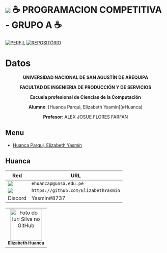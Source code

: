 
 # <img src="https://img.shields.io/badge/C%2B%2B-00599C?style=for-the-badge&logo=c%2B%2B&logoColor=white" />  ☕ PROGRAMACION COMPETITIVA - GRUPO A ☕ 

[![PERFIL](https://img.shields.io/badge/perfil%20-%23323330.svg?&style=for-the-badge&logo=perfil&logoColor=black&color=FF0080)](https://github.com/ElizabethYasmin)
[![REPOSITÓRIO](https://img.shields.io/badge/repositório%20-%23323330.svg?&style=for-the-badge&logo=repositório&logoColor=black&color=8000FF)](https://github.com/ElizabethYasmin/EDA)

# Datos

<p align="center">
    <b>UNIVERSIDAD NACIONAL DE SAN AGUSTÍN DE AREQUIPA</b>
<p align="center">
    <b>FACULTAD DE INGENIERIA DE PRODUCCIÓN Y DE SERVICIOS</b>
<p align="center">
    <b>Escuela profesional de Ciencias de la Computación</b>
<p align="center">
    <b>Alumno</b>: [Huanca Parqui, Elizabeth Yasmin](#Huanca)
<p align="center">
    <b>Profesor</b>: ALEX JOSUE FLORES FARFAN
</p>
 
## Menu
- [Huanca Parqui, Elizabeth Yasmin](#Huanca)

## Huanca

Red | URL
------------ | -------------
<img src="https://img.shields.io/badge/Gmail-D14836?style=for-the-badge&logo=gmail&logoColor=white" /> | `ehuancap@unsa.edu.pe`
<img src="https://img.shields.io/badge/GitHub-100000?style=for-the-badge&logo=github&logoColor=white" /> | `https://github.com/ElizabethYasmin`
Discord | Yasmin#8737

<table>
  <tr>
    <td align="center">
      <a href="#">
        <img src="https://avatars.githubusercontent.com/u/62725994?v=4" width="100px;" alt="Foto do Iuri Silva no GitHub"/><br>
        <sub>
          <b>Elizabeth Huanca</b>
        </sub>
      </a>
    </td>
  </tr>
</table>
